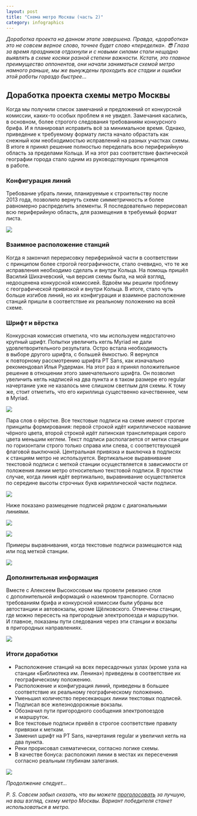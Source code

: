 ```yaml
---
layout: post
title: "Схема метро Москвы (часть 2)"
category: infographics
---
```

*Доработка проекта на данном этапе завершена. Правда, «доработка» это не совсем верное слово, точнее будет слово «переделка». 😎 Глаза за время праздников отдохнули и&#160;с&#160;новыми силами стали нещадно выявлять в&#160;схеме косяки разной степени важности. Кстати, это главное преимущество оппонентов, они начали заниматься схемой метро намного раньше, мы же вынуждены проходить все стадии и&#160;ошибки этой работы гораздо быстрее...*

## Доработка проекта схемы метро Москвы

Когда мы получили список замечаний и&#160;предложений от конкурсной комиссии, каких-то особых проблем я не увидел. Замечания касались, в&#160;основном, более строгого следования требованиям конкурсного брифа. И&#160;я планировал исправить всё за минимальное время. Однако, приведение к&#160;требуемому формату листа начало обрастать как снежный ком необходимостью исправлений на разных участках схемы. В&#160;итоге я принял решение полностью переделать всю периферийную область за пределами Кольца. И&#160;на этот раз соответствие фактической географии города стало одним из руководствующих принципов в&#160;работе.

### Конфигурация линий

Требование убрать линии, планируемые к&#160;строительству после 2013&#160;года, позволило вернуть схеме симметричность и&#160;более равномерно распределить элементы. Я последовательно перерисовал всю периферийную область, для размещения в&#160;требуемый формат листа.

![](https://ic.pics.livejournal.com/quillcraft/13449910/310758/310758_original.png)

### Взаимное расположение станций

Когда я закончил перерисовку периферийной части в&#160;соответствии с&#160;принципом более строгой географичности, стало очевидно, что те же исправления необходимо сделать и&#160;внутри Кольца. На помощь пришёл Василий Шихачевский, чья версия схемы была, на мой взгляд, недооценена конкурсной комиссией. Вдвоём мы решили проблему с&#160;географической привязкой и&#160;внутри Кольца. В&#160;итоге, стало чуть больше изгибов линий, но их конфигурация и&#160;взаимное расположение станций пришли в&#160;соответствие их реальному положению на всей схеме.

### Шрифт и&#160;вёрстка

Конкурсная комиссия отметила, что мы используем недостаточно крупный шрифт. Попытки увеличить кегль Myriad не дали удовлетворительного результата. Остро встала необходимость в&#160;выборе другого шрифта, с&#160;большей ёмкостью. Я вернулся к&#160;повторному рассмотрению шрифта PT Sans, как изначально рекомендовал Илья Рудерман. На этот раз я принял положительное решение в&#160;отношении этого замечательного шрифта. Он позволил увеличить кегль надписей на два пункта и&#160;в&#160;таком размере его regular начертание уже не казалось мне слишком светлым для схемы. К&#160;тому же, стоит отметить, что его кириллица существенно качественнее, чем в&#160;Myriad.

![](https://ic.pics.livejournal.com/quillcraft/13449910/310815/310815_original.png)

Пара слов о&#160;вёрстке. Все текстовые подписи на схеме имеют строгие принципы формирования: первой строкой идёт кириллическое название чёрного цвета, второй строкой идёт латинская транслитерация серого цвета меньшим кеглем. Текст подписи располагается от метки станции по горизонтали строго только справа или слева, с&#160;соответствующей флаговой выключкой. Центральная привязка и&#160;выключка в&#160;подписях к&#160;станциям метро не используется. Вертикальное выравнивание текстовой подписи с&#160;меткой станции осуществляется в&#160;зависимости от положения линии метро относительно текстовой подписи. В&#160;простом случае, когда линия идёт вертикально, выравнивание осуществляется по середине высоты строчных букв кириллической части подписи.

![](https://ic.pics.livejournal.com/quillcraft/13449910/309195/309195_original.png)

Ниже показано размещение подписей рядом с&#160;диагональными линиями.

![](https://ic.pics.livejournal.com/quillcraft/13449910/309479/309479_original.png)

![](https://ic.pics.livejournal.com/quillcraft/13449910/310242/310242_original.png)

Примеры выравнивания, когда текстовые подписи размещаются над или под меткой станции.

![](https://ic.pics.livejournal.com/quillcraft/13449910/309735/309735_original.png)

### Дополнительная информация

Вместе с&#160;Алексеем Высокосовым мы провели ревизию слоя с&#160;дополнительной информаций о&#160;наземном транспорте. Согласно требованиям брифа и&#160;конкурсной комиссии были убраны все автостанции и&#160;автовокзалы, кроме Щёлковского. Отмечены станции, где можно пересесть на пригородные электропоезда и&#160;маршрутки. И&#160;главное, показаны пути следования через эти станции и&#160;вокзалы в&#160;пригородных направлениях.

![](https://ic.pics.livejournal.com/quillcraft/13449910/310430/310430_original.png)

### Итоги доработки

* Расположение станций на всех пересадочных узлах (кроме узла на станции «Библиотека им. Ленина») приведены в&#160;соответствие их географическому положению.
* Расположение и&#160;конфигурация линий, приведены в&#160;большее соответствие их реальному географическому положению.
* Уменьшил количество пересекающих линии текстовых подписей.
* Подписал все железнодорожные вокзалы.
* Обозначил пути пригородного сообщения электропоездов и&#160;маршруток.
* Все текстовые подписи привёл в&#160;строгое соответствие правилу привязки к&#160;меткам.
* Заменил шрифт на PT Sans, начертания regular и&#160;увеличил кегль на два пункта.
* Реки прорисовал схематически, согласно логике схемы.
* В&#160;качестве бонуса: расположил линии в&#160;местах их пересечения согласно реальным глубинам залегания.

![](https://ic.pics.livejournal.com/quillcraft/13449910/311253/311253_original.png)

*Продолжение следует...*

*P. S. Совсем забыл сказать, что вы можете [проголосовать](https://dt.mos.ru/metro/) за лучшую, на ваш взгляд, схему метро Москвы. Вариант победителя станет использоваться в&#160;метро.*
